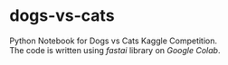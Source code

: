 # dogs-vs-cats
Python Notebook for Dogs vs Cats Kaggle Competition.<br />
The code is written using *fastai* library on *Google Colab*.
